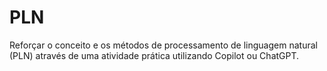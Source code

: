 # PLN
Reforçar o conceito e os métodos de processamento de linguagem natural (PLN) através de uma atividade prática utilizando Copilot ou ChatGPT.
